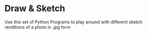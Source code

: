 # Draw & Sketch
Use this set of Python Programs to play around with different sketch renditions of a photo in .jpg form

